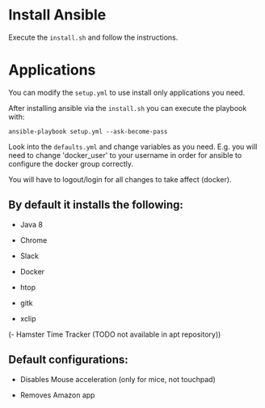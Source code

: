 # Install Ansible
Execute the `install.sh` and follow the instructions.

# Applications
You can modify the `setup.yml` to use install only applications you need.

After installing ansible via the `install.sh` you can execute the playbook with:

`ansible-playbook setup.yml --ask-become-pass`

Look into the `defaults.yml` and change variables as you need. E.g. you will need to change 'docker_user' to your username in order for ansible to configure the docker group correctly.

You will have to logout/login for all changes to take affect (docker).

## By default it installs the following:

- Java 8

- Chrome

- Slack

- Docker

- htop

- gitk

- xclip

(- Hamster Time Tracker (TODO not available in apt repository))

## Default configurations:

- Disables Mouse acceleration (only for mice, not touchpad)

- Removes Amazon app
